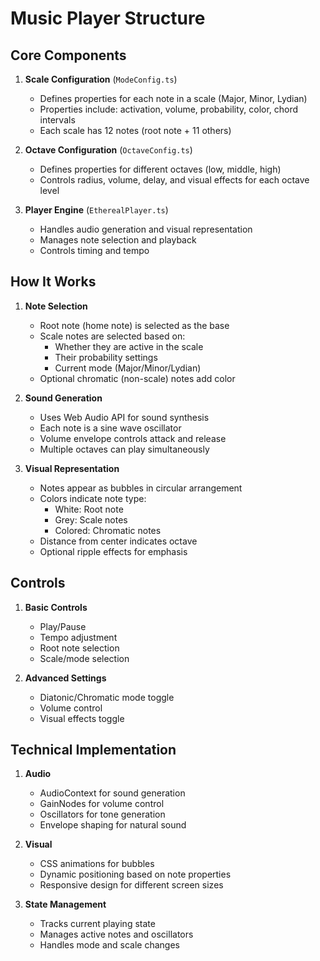 # Music Player Structure

## Core Components

1. **Scale Configuration** (`ModeConfig.ts`)
   - Defines properties for each note in a scale (Major, Minor, Lydian)
   - Properties include: activation, volume, probability, color, chord intervals
   - Each scale has 12 notes (root note + 11 others)

2. **Octave Configuration** (`OctaveConfig.ts`)
   - Defines properties for different octaves (low, middle, high)
   - Controls radius, volume, delay, and visual effects for each octave level

3. **Player Engine** (`EtherealPlayer.ts`)
   - Handles audio generation and visual representation
   - Manages note selection and playback
   - Controls timing and tempo

## How It Works

1. **Note Selection**
   - Root note (home note) is selected as the base
   - Scale notes are selected based on:
     - Whether they are active in the scale
     - Their probability settings
     - Current mode (Major/Minor/Lydian)
   - Optional chromatic (non-scale) notes add color

2. **Sound Generation**
   - Uses Web Audio API for sound synthesis
   - Each note is a sine wave oscillator
   - Volume envelope controls attack and release
   - Multiple octaves can play simultaneously

3. **Visual Representation**
   - Notes appear as bubbles in circular arrangement
   - Colors indicate note type:
     - White: Root note
     - Grey: Scale notes
     - Colored: Chromatic notes
   - Distance from center indicates octave
   - Optional ripple effects for emphasis

## Controls

1. **Basic Controls**
   - Play/Pause
   - Tempo adjustment
   - Root note selection
   - Scale/mode selection

2. **Advanced Settings**
   - Diatonic/Chromatic mode toggle
   - Volume control
   - Visual effects toggle

## Technical Implementation

1. **Audio**
   - AudioContext for sound generation
   - GainNodes for volume control
   - Oscillators for tone generation
   - Envelope shaping for natural sound

2. **Visual**
   - CSS animations for bubbles
   - Dynamic positioning based on note properties
   - Responsive design for different screen sizes

3. **State Management**
   - Tracks current playing state
   - Manages active notes and oscillators
   - Handles mode and scale changes 